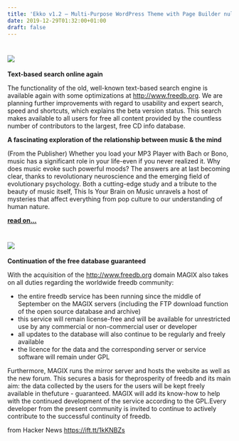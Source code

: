 ```yaml
---
title: 'Ekko v1.2 – Multi-Purpose WordPress Theme with Page Builder nulled'
date: 2019-12-29T01:32:00+01:00
draft: false
---
```


![](http://www.freedb.org/html/uploads/images/FREEDB/Germany/hl_news.gif)
=========================================================================

**Text-based search online again**

The functionality of the old, well-known text-based search engine is available again with some optimizations at http://www.freedb.org. We are planning further improvements with regard to usability and expert search, speed and shortcuts, which explains the beta version status. This search makes available to all users for free all content provided by the countless number of contributors to the largest, free CD info database.

**A fascinating exploration of the relationship between music & the mind**

(From the Publisher) Whether you load your MP3 Player with Bach or Bono, music has a significant role in your life-even if you never realized it. Why does music evoke such powerful moods? The answers are at last becoming clear, thanks to revolutionary neuroscience and the emerging field of evolutionary psychology. Both a cutting-edge study and a tribute to the beauty of music itself, This Is Your Brain on Music unravels a host of mysteries that affect everything from pop culture to our understanding of human nature.  
  
[**read on...**](http://www.yourbrainonmusic.com/)

![](http://www.freedb.org/html/uploads/images/FREEDB/International/hl_blank-1px.gif)
====================================================================================

**Continuation of the free database guaranteed**

With the acquisition of the http://www.freedb.org domain MAGIX also takes on all duties regarding the worldwide freedb community:

*   the entire freedb service has been running since the middle of September on the MAGIX servers (including the FTP download function of the open source database and archive)
*   this service will remain license-free and will be available for unrestricted use by any commercial or non-commercial user or developer
*   all updates to the database will also continue to be regularly and freely available
*   the licence for the data and the corresponding server or service software will remain under GPL

Furthermore, MAGIX runs the mirror server and hosts the website as well as the new forum. This secures a basis for theprosperity of freedb and its main aim: the data collected by the users for the users will be kept freely available in thefuture - guaranteed. MAGIX will add its know-how to help with the continued development of the service according to the GPL.Every developer from the present community is invited to continue to actively contribute to the successful continuity of freedb.

  
  
from Hacker News https://ift.tt/1kKNBZs